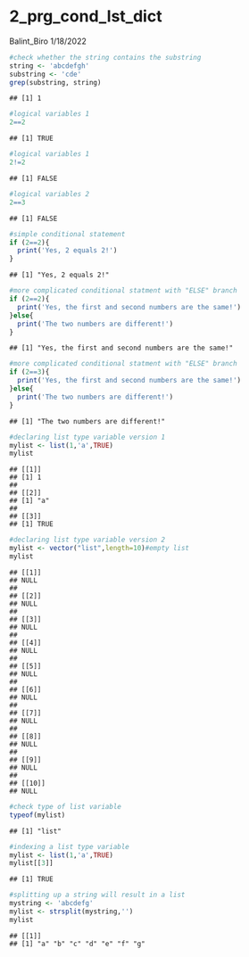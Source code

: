 2_prg_cond_lst_dict
================
Balint_Biro
1/18/2022

``` r
#check whether the string contains the substring
string <- 'abcdefgh'
substring <- 'cde'
grep(substring, string)
```

    ## [1] 1

``` r
#logical variables 1
2==2
```

    ## [1] TRUE

``` r
#logical variables 1
2!=2
```

    ## [1] FALSE

``` r
#logical variables 2
2==3
```

    ## [1] FALSE

``` r
#simple conditional statement
if (2==2){
  print('Yes, 2 equals 2!')
}
```

    ## [1] "Yes, 2 equals 2!"

``` r
#more complicated conditional statment with "ELSE" branch
if (2==2){
  print('Yes, the first and second numbers are the same!')
}else{
  print('The two numbers are different!')
}
```

    ## [1] "Yes, the first and second numbers are the same!"

``` r
#more complicated conditional statment with "ELSE" branch
if (2==3){
  print('Yes, the first and second numbers are the same!')
}else{
  print('The two numbers are different!')
}
```

    ## [1] "The two numbers are different!"

``` r
#declaring list type variable version 1
mylist <- list(1,'a',TRUE)
mylist
```

    ## [[1]]
    ## [1] 1
    ## 
    ## [[2]]
    ## [1] "a"
    ## 
    ## [[3]]
    ## [1] TRUE

``` r
#declaring list type variable version 2
mylist <- vector("list",length=10)#empty list
mylist
```

    ## [[1]]
    ## NULL
    ## 
    ## [[2]]
    ## NULL
    ## 
    ## [[3]]
    ## NULL
    ## 
    ## [[4]]
    ## NULL
    ## 
    ## [[5]]
    ## NULL
    ## 
    ## [[6]]
    ## NULL
    ## 
    ## [[7]]
    ## NULL
    ## 
    ## [[8]]
    ## NULL
    ## 
    ## [[9]]
    ## NULL
    ## 
    ## [[10]]
    ## NULL

``` r
#check type of list variable
typeof(mylist)
```

    ## [1] "list"

``` r
#indexing a list type variable
mylist <- list(1,'a',TRUE)
mylist[[3]]
```

    ## [1] TRUE

``` r
#splitting up a string will result in a list
mystring <- 'abcdefg'
mylist <- strsplit(mystring,'')
mylist
```

    ## [[1]]
    ## [1] "a" "b" "c" "d" "e" "f" "g"
